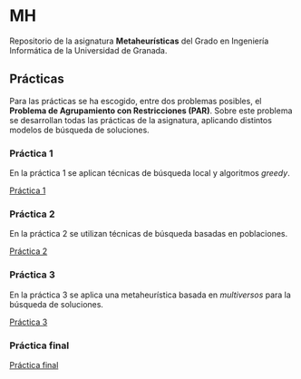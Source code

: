 # MH
Repositorio de la asignatura **Metaheurísticas** del Grado en Ingeniería Informática de la Universidad de Granada.



## Prácticas

Para las prácticas se ha escogido, entre dos problemas posibles, el **Problema de Agrupamiento con Restricciones (PAR)**. Sobre este problema se desarrollan todas las prácticas de la asignatura, aplicando distintos modelos de búsqueda de soluciones.



### Práctica 1

En la práctica 1 se aplican técnicas de búsqueda local y algoritmos *greedy*.

[Práctica 1](https://github.com/Alexmnzlms/MH/tree/master/Practicas/Practica1)



### Práctica 2

En la práctica 2 se utilizan técnicas de búsqueda basadas en poblaciones.

[Práctica 2](https://github.com/Alexmnzlms/MH/tree/master/Practicas/Practica2)



### Práctica 3

En la práctica 3 se aplica una metaheurística basada en *multiversos* para la búsqueda de soluciones.

[Práctica 3](https://github.com/Alexmnzlms/MH/tree/master/Practicas/Practica3)



### Práctica final

[Práctica final](https://github.com/Alexmnzlms/MH/tree/master/Practicas/PracticaFinal)